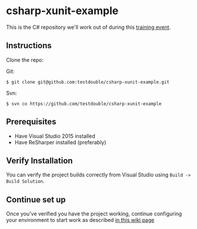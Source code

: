 # csharp-xunit-example

This is the C# repository we'll work out of during this [training
event](https://github.com/testdouble/contributing-tests/wiki/5-Day-Training-Agenda).

## Instructions

Clone the repo:

Git:
```
$ git clone git@github.com:testdouble/csharp-xunit-example.git
```

Svn:
```
$ svn co https://github.com/testdouble/csharp-xunit-example
```

## Prerequisites

* Have Visual Studio 2015 installed
* Have ReSharper installed (preferably)

## Verify Installation

You can verify the project builds correctly from Visual Studio using `Build -> Build Solution`.

## Continue set up

Once you've verified you have the project working, continue configuring your
environment to start work as described [in this wiki
page](https://github.com/testdouble/contributing-tests/wiki/Training2-Set-up-Machines#c)
